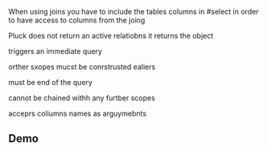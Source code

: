When using joins you have to include the tables columns in #select in order to have access to columns from the joing

Pluck does not return an active relatiobns it returns the object

triggers an immediate query

orther sxopes mucst be conrstrusted ealiers

must be end of the query

cannot be chained withh any furtber scopes

acceprs coliumns names as arguymebnts

## Demo

